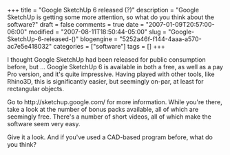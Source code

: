 +++
title = "Google SketchUp 6 released (?)"
description = "Google SketchUp is getting some more attention, so what do you think about the software?"
draft = false
comments = true
date = "2007-01-09T20:57:00-06:00"
modified = "2007-08-11T18:50:44-05:00"
slug = "Google-SketchUp-6-released-()"
blogengine = "5252a46f-f144-4aaa-a570-ac7e5e418032"
categories = ["software"]
tags = []
+++

<p>
I thought Google SketchUp had been released for public consumption before, but ... Google SketchUp 6 is available in both a free, as well as a pay Pro version, and it&#39;s quite impressive. Having played with other tools, like Rhino3D, this is significantly easier, but seemingly on-par, at least for rectangular objects.
</p>
<p>
Go to http://sketchup.google.com/ for more information. While you&#39;re there, take a look at the number of bonus packs available, all of which are seemingly free. There&#39;s a number of short videos, all of which make the software seem very easy.
</p>
<p>
Give it a look. And if you&#39;ve used a CAD-based program before, what do you think?
</p>

